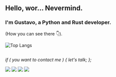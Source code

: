 ## Hello, wor... Nevermind.
### I'm Gustavo, a Python and Rust developer.
(How you can see there 👇).


<!--![Anurag's GitHub stats](https://github-readme-stats.vercel.app/api?username=anuraghazra&show_icons=true&theme=radical)-->
![Top Langs](https://github-readme-stats.vercel.app/api/top-langs/?username=gustavoruiz24&layout=compact)

##

*if ( you want to contact me ) { let's talk; };*

<div> 
    <a href="https://www.instagram.com/wh0.1s.gusta" target="_blank"><img src="https://img.shields.io/badge/-Instagram-%23E4405F?style=for-the-badge&logo=instagram&logoColor=white" target="_blank"></a>
    <a href="https://discord.gg/WqmSp34p" target="_blank"><img src="https://img.shields.io/badge/Discord-7289DA?style=for-the-badge&logo=discord&logoColor=white" target="_blank"></a> 
    <a href = "mailto:gustavoruiz2024@gmail.com"><img src="https://img.shields.io/badge/-Gmail-%23333?style=for-the-badge&logo=gmail&logoColor=white" target="_blank"></a>
    <a href="https://www.linkedin.com/in/gustavo-ruiz-3b92b428a" target="_blank"><img src="https://img.shields.io/badge/-LinkedIn-%230077B5?style=for-the-badge&logo=linkedin&logoColor=white" target="_blank"></a> 
</div>
